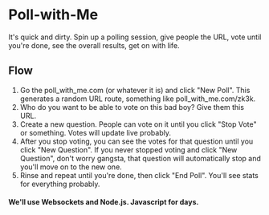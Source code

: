 # Poll-with-Me
It's quick and dirty. Spin up a polling session, give people the URL, vote until you're done, see the overall results, get on with life.

## Flow
1. Go the poll_with_me.com (or whatever it is) and click "New Poll". This generates a random URL route, something like poll_with_me.com/zk3k.
2. Who do you want to be able to vote on this bad boy? Give them this URL.
3. Create a new question. People can vote on it until you click "Stop Vote" or something. Votes will update live probably.
4. After you stop voting, you can see the votes for that question until you click "New Question". If you never stopped voting and click "New Question", don't worry gangsta, that question will automatically stop and you'll move on to the new one.
5. Rinse and repeat until you're done, then click "End Poll". You'll see stats for everything probably.

#### We'll use Websockets and Node.js. Javascript for days.